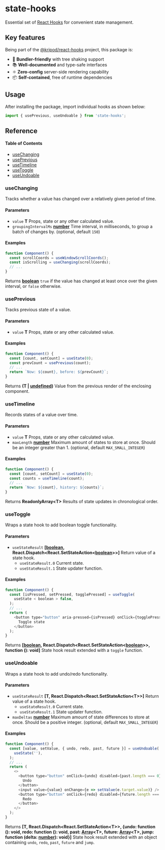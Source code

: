 # state-hooks

Essential set of [React Hooks] for convenient state management.

[react hooks]: https://reactjs.org/docs/hooks-intro.html

## Key features

Being part of the [@kripod/react-hooks] project, this package is:

- 🌳 **Bundler-friendly** with tree shaking support
- 📚 **Well-documented** and type-safe interfaces
- ⚛️ **Zero-config** server-side rendering capability
- 📦 **Self-contained**, free of runtime dependencies

[@kripod/react-hooks]: https://github.com/kripod/react-hooks

## Usage

After installing the package, import individual hooks as shown below:

```javascript
import { usePrevious, useUndoable } from 'state-hooks';
```

## Reference

<!-- Generated by documentation.js. Update this documentation by updating the source code. -->

#### Table of Contents

- [useChanging](#usechanging)
- [usePrevious](#useprevious)
- [useTimeline](#usetimeline)
- [useToggle](#usetoggle)
- [useUndoable](#useundoable)

### useChanging

Tracks whether a value has changed over a relatively given period of time.

#### Parameters

- `value` **T** Props, state or any other calculated value.
- `groupingIntervalMs` **[number](https://developer.mozilla.org/docs/Web/JavaScript/Reference/Global_Objects/Number)** Time interval, in milliseconds, to group a batch of changes by. (optional, default `150`)

#### Examples

```javascript
function Component() {
  const scrollCoords = useWindowScrollCoords();
  const isScrolling = useChanging(scrollCoords);
  // ...
}
```

Returns **[boolean](https://developer.mozilla.org/docs/Web/JavaScript/Reference/Global_Objects/Boolean)** `true` if the value has changed at least once over the given interval, or `false` otherwise.

### usePrevious

Tracks previous state of a value.

#### Parameters

- `value` **T** Props, state or any other calculated value.

#### Examples

```javascript
function Component() {
  const [count, setCount] = useState(0);
  const prevCount = usePrevious(count);
  // ...
  return `Now: ${count}, before: ${prevCount}`;
}
```

Returns **(T | [undefined](https://developer.mozilla.org/docs/Web/JavaScript/Reference/Global_Objects/undefined))** Value from the previous render of the enclosing component.

### useTimeline

Records states of a value over time.

#### Parameters

- `value` **T** Props, state or any other calculated value.
- `maxLength` **[number](https://developer.mozilla.org/docs/Web/JavaScript/Reference/Global_Objects/Number)** Maximum amount of states to store at once. Should be an integer greater than 1. (optional, default `MAX_SMALL_INTEGER`)

#### Examples

```javascript
function Component() {
  const [count, setCount] = useState(0);
  const counts = useTimeline(count);
  // ...
  return `Now: ${count}, history: ${counts}`;
}
```

Returns **ReadonlyArray&lt;T>** Results of state updates in chronological order.

### useToggle

Wraps a state hook to add boolean toggle functionality.

#### Parameters

- `useStateResult` **\[[boolean](https://developer.mozilla.org/docs/Web/JavaScript/Reference/Global_Objects/Boolean), React.Dispatch&lt;React.SetStateAction&lt;[boolean](https://developer.mozilla.org/docs/Web/JavaScript/Reference/Global_Objects/Boolean)>>]** Return value of a state hook.
  - `useStateResult.0` Current state.
  - `useStateResult.1` State updater function.

#### Examples

```javascript
function Component() {
  const [isPressed, setPressed, togglePressed] = useToggle(
    useState < boolean > false,
  );
  // ...
  return (
    <button type="button" aria-pressed={isPressed} onClick={togglePressed}>
      Toggle state
    </button>
  );
}
```

Returns **\[[boolean](https://developer.mozilla.org/docs/Web/JavaScript/Reference/Global_Objects/Boolean), React.Dispatch&lt;React.SetStateAction&lt;[boolean](https://developer.mozilla.org/docs/Web/JavaScript/Reference/Global_Objects/Boolean)>>, function (): void]** State hook result extended with a `toggle` function.

### useUndoable

Wraps a state hook to add undo/redo functionality.

#### Parameters

- `useStateResult` **\[T, React.Dispatch&lt;React.SetStateAction&lt;T>>]** Return value of a state hook.
  - `useStateResult.0` Current state.
  - `useStateResult.1` State updater function.
- `maxDeltas` **[number](https://developer.mozilla.org/docs/Web/JavaScript/Reference/Global_Objects/Number)** Maximum amount of state differences to store at once. Should be a positive integer. (optional, default `MAX_SMALL_INTEGER`)

#### Examples

```javascript
function Component() {
  const [value, setValue, { undo, redo, past, future }] = useUndoable(
    useState(''),
  );
  // ...
  return (
    <>
      <button type="button" onClick={undo} disabled={past.length === 0}>
        Undo
      </button>
      <input value={value} onChange={e => setValue(e.target.value)} />
      <button type="button" onClick={redo} disabled={future.length === 0}>
        Redo
      </button>
    </>
  );
}
```

Returns **\[T, React.Dispatch&lt;React.SetStateAction&lt;T>>, {undo: function (): void, redo: function (): void, past: [Array](https://developer.mozilla.org/docs/Web/JavaScript/Reference/Global_Objects/Array)&lt;T>, future: [Array](https://developer.mozilla.org/docs/Web/JavaScript/Reference/Global_Objects/Array)&lt;T>, jump: function (delta: [number](https://developer.mozilla.org/docs/Web/JavaScript/Reference/Global_Objects/Number)): void}]** State hook result extended with an object containing `undo`, `redo`, `past`, `future` and `jump`.
